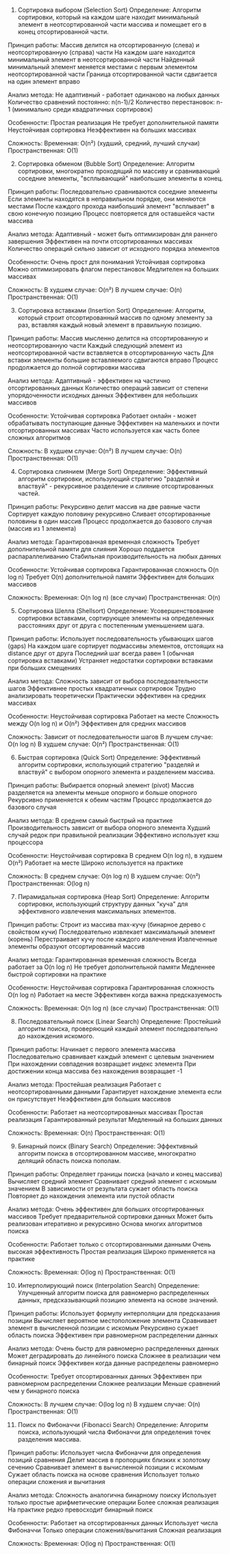 1. Сортировка выбором (Selection Sort)
Определение: Алгоритм сортировки, который на каждом шаге находит минимальный элемент в неотсортированной части массива и помещает его в конец отсортированной части.

Принцип работы:
Массив делится на отсортированную (слева) и неотсортированную (справа) части
На каждом шаге находится минимальный элемент в неотсортированной части
Найденный минимальный элемент меняется местами с первым элементом неотсортированной части
Граница отсортированной части сдвигается на один элемент вправо

Анализ метода:
Не адаптивный - работает одинаково на любых данных
Количество сравнений постоянно: n(n-1)/2
Количество перестановок: n-1 (минимально среди квадратичных сортировок)

Особенности:
Простая реализация
Не требует дополнительной памяти
Неустойчивая сортировка
Неэффективен на больших массивах

Сложность:
Временная: O(n²) (худший, средний, лучший случаи)
Пространственная: O(1)


2. Сортировка обменом (Bubble Sort)
Определение: Алгоритм сортировки, многократно проходящий по массиву и сравнивающий соседние элементы, "всплывающий" наибольшие элементы в конец.

Принцип работы:
Последовательно сравниваются соседние элементы
Если элементы находятся в неправильном порядке, они меняются местами
После каждого прохода наибольший элемент "всплывает" в свою конечную позицию
Процесс повторяется для оставшейся части массива

Анализ метода:
Адаптивный - может быть оптимизирован для раннего завершения
Эффективен на почти отсортированных массивах
Количество операций сильно зависит от исходного порядка элементов

Особенности:
Очень прост для понимания
Устойчивая сортировка
Можно оптимизировать флагом перестановок
Медлителен на больших массивах

Сложность:
В худшем случае: O(n²)
В лучшем случае: O(n)
Пространственная: O(1)


3. Сортировка вставками (Insertion Sort)
Определение: Алгоритм, который строит отсортированный массив по одному элементу за раз, вставляя каждый новый элемент в правильную позицию.

Принцип работы:
Массив мысленно делится на отсортированную и неотсортированную части
Каждый следующий элемент из неотсортированной части вставляется в отсортированную часть
Для вставки элементы большие вставляемого сдвигаются вправо
Процесс продолжается до полной сортировки массива

Анализ метода:
Адаптивный - эффективен на частично отсортированных данных
Количество операций зависит от степени упорядоченности исходных данных
Эффективен для небольших массивов

Особенности:
Устойчивая сортировка
Работает онлайн - может обрабатывать поступающие данные
Эффективен на маленьких и почти отсортированных массивах
Часто используется как часть более сложных алгоритмов

Сложность:
В худшем случае: O(n²)
В лучшем случае: O(n)
Пространственная: O(1)


4. Сортировка слиянием (Merge Sort)
Определение: Эффективный алгоритм сортировки, использующий стратегию "разделяй и властвуй" - рекурсивное разделение и слияние отсортированных частей.

Принцип работы:
Рекурсивно делит массив на две равные части
Сортирует каждую половину рекурсивно
Сливает отсортированные половины в один массив
Процесс продолжается до базового случая (массив из 1 элемента)

Анализ метода:
Гарантированная временная сложность
Требует дополнительной памяти для слияния
Хорошо поддается распараллеливанию
Стабильная производительность на любых данных

Особенности:
Устойчивая сортировка
Гарантированная сложность O(n log n)
Требует O(n) дополнительной памяти
Эффективен для больших массивов

Сложность:
Временная: O(n log n) (все случаи)
Пространственная: O(n)


5. Сортировка Шелла (Shellsort)
Определение: Усовершенствование сортировки вставками, сортирующее элементы на определенных расстояниях друг от друга с постепенным уменьшением шага.

Принцип работы:
Использует последовательность убывающих шагов (gaps)
На каждом шаге сортирует подмассивы элементов, отстоящих на distance друг от друга
Последний шаг всегда равен 1 (обычная сортировка вставками)
Устраняет недостатки сортировки вставками при больших смещениях

Анализ метода:
Сложность зависит от выбора последовательности шагов
Эффективнее простых квадратичных сортировок
Трудно анализировать теоретически
Практически эффективен на средних массивах

Особенности:
Неустойчивая сортировка
Работает на месте
Сложность между O(n log n) и O(n²)
Эффективен для средних массивов

Сложность:
Зависит от последовательности шагов
В лучшем случае: O(n log n)
В худшем случае: O(n²)
Пространственная: O(1)


6. Быстрая сортировка (Quick Sort)
Определение: Эффективный алгоритм сортировки, использующий стратегию "разделяй и властвуй" с выбором опорного элемента и разделением массива.

Принцип работы:
Выбирается опорный элемент (pivot)
Массив разделяется на элементы меньше опорного и больше опорного
Рекурсивно применяется к обеим частям
Процесс продолжается до базового случая

Анализ метода:
В среднем самый быстрый на практике
Производительность зависит от выбора опорного элемента
Худший случай редок при правильной реализации
Эффективно использует кэш процессора

Особенности:
Неустойчивая сортировка
В среднем O(n log n), в худшем O(n²)
Работает на месте
Широко используется на практике

Сложность:
В среднем случае: O(n log n)
В худшем случае: O(n²)
Пространственная: O(log n)


7. Пирамидальная сортировка (Heap Sort)
Определение: Алгоритм сортировки, использующий структуру данных "куча" для эффективного извлечения максимальных элементов.

Принцип работы:
Строит из массива max-кучу (бинарное дерево с свойством кучи)
Последовательно извлекает максимальный элемент (корень)
Перестраивает кучу после каждого извлечения
Извлеченные элементы образуют отсортированный массив

Анализ метода:
Гарантированная временная сложность
Всегда работает за O(n log n)
Не требует дополнительной памяти
Медленнее быстрой сортировки на практике

Особенности:
Неустойчивая сортировка
Гарантированная сложность O(n log n)
Работает на месте
Эффективен когда важна предсказуемость

Сложность:
Временная: O(n log n) (все случаи)
Пространственная: O(1)


8. Последовательный поиск (Linear Search)
Определение: Простейший алгоритм поиска, проверяющий каждый элемент последовательно до нахождения искомого.

Принцип работы:
Начинает с первого элемента массива
Последовательно сравнивает каждый элемент с целевым значением
При нахождении совпадения возвращает индекс элемента
При достижении конца массива без нахождения возвращает -1

Анализ метода:
Простейшая реализация
Работает с неотсортированными данными
Гарантирует нахождение элемента если он присутствует
Неэффективен для больших массивов

Особенности:
Работает на неотсортированных массивах
Простая реализация
Гарантированный результат
Медленный на больших данных

Сложность:
Временная: O(n)
Пространственная: O(1)


9. Бинарный поиск (Binary Search)
Определение: Эффективный алгоритм поиска в отсортированном массиве, многократно делящий область поиска пополам.

Принцип работы:
Определяет границы поиска (начало и конец массива)
Вычисляет средний элемент
Сравнивает средний элемент с искомым значением
В зависимости от результата сужает область поиска
Повторяет до нахождения элемента или пустой области

Анализ метода:
Очень эффективен для больших отсортированных массивов
Требует предварительной сортировки данных
Может быть реализован итеративно и рекурсивно
Основа многих алгоритмов поиска

Особенности:
Работает только с отсортированными данными
Очень высокая эффективность
Простая реализация
Широко применяется на практике

Сложность:
Временная: O(log n)
Пространственная: O(1)


10. Интерполирующий поиск (Interpolation Search)
Определение: Улучшенный алгоритм поиска для равномерно распределенных данных, предсказывающий позицию элемента на основе значений.

Принцип работы:
Использует формулу интерполяции для предсказания позиции
Вычисляет вероятное местоположение элемента
Сравнивает элемент в вычисленной позиции с искомым
Рекурсивно сужает область поиска
Эффективен при равномерном распределении данных

Анализ метода:
Очень быстр для равномерно распределенных данных
Может деградировать до линейного поиска
Сложнее в реализации чем бинарный поиск
Эффективен когда данные распределены равномерно

Особенности:
Требует отсортированных данных
Эффективен при равномерном распределении
Сложнее реализации
Меньше сравнений чем у бинарного поиска

Сложность:
В лучшем случае: O(log log n)
В худшем случае: O(n)
Пространственная: O(1)

11. Поиск по Фибоначчи (Fibonacci Search)
Определение: Алгоритм поиска, использующий числа Фибоначчи для определения точек разделения массива.

Принцип работы:
Использует числа Фибоначчи для определения позиций сравнения
Делит массив в пропорциях близких к золотому сечению
Сравнивает элемент в вычисленной позиции с искомым
Сужает область поиска на основе сравнения
Использует только операции сложения и вычитания

Анализ метода:
Сложность аналогична бинарному поиску
Использует только простые арифметические операции
Более сложная реализация
На практике редко превосходит бинарный поиск

Особенности:
Работает на отсортированных данных
Использует числа Фибоначчи
Только операции сложения/вычитания
Сложная реализация

Сложность:
Временная: O(log n)
Пространственная: O(1)
